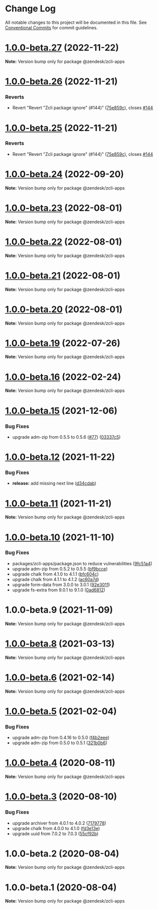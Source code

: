 # Change Log

All notable changes to this project will be documented in this file.
See [Conventional Commits](https://conventionalcommits.org) for commit guidelines.

# [1.0.0-beta.27](https://github.com/zendesk/zcli/compare/v1.0.0-beta.26...v1.0.0-beta.27) (2022-11-22)

**Note:** Version bump only for package @zendesk/zcli-apps





# [1.0.0-beta.26](https://github.com/zendesk/zcli/compare/v1.0.0-beta.24...v1.0.0-beta.26) (2022-11-21)


### Reverts

* Revert "Revert "Zcli package ignore" (#144)" ([75e859c](https://github.com/zendesk/zcli/commit/75e859cf85a6f706085f194883a242217430e525)), closes [#144](https://github.com/zendesk/zcli/issues/144)





# [1.0.0-beta.25](https://github.com/zendesk/zcli/compare/v1.0.0-beta.24...v1.0.0-beta.25) (2022-11-21)


### Reverts

* Revert "Revert "Zcli package ignore" (#144)" ([75e859c](https://github.com/zendesk/zcli/commit/75e859cf85a6f706085f194883a242217430e525)), closes [#144](https://github.com/zendesk/zcli/issues/144)





# [1.0.0-beta.24](https://github.com/zendesk/zcli/compare/v1.0.0-beta.23...v1.0.0-beta.24) (2022-09-20)

**Note:** Version bump only for package @zendesk/zcli-apps





# [1.0.0-beta.23](https://github.com/zendesk/zcli/compare/v1.0.0-beta.22...v1.0.0-beta.23) (2022-08-01)

**Note:** Version bump only for package @zendesk/zcli-apps





# [1.0.0-beta.22](https://github.com/zendesk/zcli/compare/v1.0.0-beta.21...v1.0.0-beta.22) (2022-08-01)

**Note:** Version bump only for package @zendesk/zcli-apps





# [1.0.0-beta.21](https://github.com/zendesk/zcli/compare/v1.0.0-beta.20...v1.0.0-beta.21) (2022-08-01)

**Note:** Version bump only for package @zendesk/zcli-apps





# [1.0.0-beta.20](https://github.com/zendesk/zcli/compare/v1.0.0-beta.19...v1.0.0-beta.20) (2022-08-01)

**Note:** Version bump only for package @zendesk/zcli-apps





# [1.0.0-beta.19](https://github.com/zendesk/zcli/compare/v1.0.0-beta.18...v1.0.0-beta.19) (2022-07-26)

**Note:** Version bump only for package @zendesk/zcli-apps





# [1.0.0-beta.16](https://github.com/zendesk/zcli/compare/v1.0.0-beta.15...v1.0.0-beta.16) (2022-02-24)

**Note:** Version bump only for package @zendesk/zcli-apps





# [1.0.0-beta.15](https://github.com/zendesk/zcli/compare/v1.0.0-beta.14...v1.0.0-beta.15) (2021-12-06)


### Bug Fixes

* upgrade adm-zip from 0.5.5 to 0.5.6 ([#77](https://github.com/zendesk/zcli/issues/77)) ([03337c5](https://github.com/zendesk/zcli/commit/03337c5569c4a5d1aa66ad3fe319cd49b3fcf41c))





# [1.0.0-beta.12](https://github.com/zendesk/zcli/compare/v1.0.0-beta.11...v1.0.0-beta.12) (2021-11-22)


### Bug Fixes

* **release:** add missing next line ([d34cdab](https://github.com/zendesk/zcli/commit/d34cdabd10113580ae30eb8a3bb10380f7d88b30))





# [1.0.0-beta.11](https://github.com/zendesk/zcli/compare/v1.0.0-beta.10...v1.0.0-beta.11) (2021-11-21)

**Note:** Version bump only for package @zendesk/zcli-apps





# [1.0.0-beta.10](https://github.com/zendesk/zcli/compare/v1.0.0-beta.8...v1.0.0-beta.10) (2021-11-10)


### Bug Fixes

* packages/zcli-apps/package.json to reduce vulnerabilities ([9fc51a4](https://github.com/zendesk/zcli/commit/9fc51a4b9f33655c4e0ecaccefa08a948625a3fa))
* upgrade adm-zip from 0.5.2 to 0.5.5 ([bf9bcce](https://github.com/zendesk/zcli/commit/bf9bcce5fe52334374f7d4b71107e228ec84ed52))
* upgrade chalk from 4.1.0 to 4.1.1 ([bfc604c](https://github.com/zendesk/zcli/commit/bfc604cc5747ea5e43d1877df4ea8c52cc61e350))
* upgrade chalk from 4.1.1 to 4.1.2 ([ac60a7d](https://github.com/zendesk/zcli/commit/ac60a7d84e127830c518f65da8138842f2135c67))
* upgrade form-data from 3.0.0 to 3.0.1 ([92e3011](https://github.com/zendesk/zcli/commit/92e3011a623a3b9bf6bf5c6f21dd3aeedcc499fe))
* upgrade fs-extra from 9.0.1 to 9.1.0 ([0ad6812](https://github.com/zendesk/zcli/commit/0ad6812a8286a36abe4dfe952e19f6c324d8a5f2))





# 1.0.0-beta.9 (2021-11-09)

**Note:** Version bump only for package @zendesk/zcli-apps





# [1.0.0-beta.8](https://github.com/zendesk/zcli/compare/v1.0.0-beta.7...v1.0.0-beta.8) (2021-03-13)

**Note:** Version bump only for package @zendesk/zcli-apps





# [1.0.0-beta.6](https://github.com/zendesk/zcli/compare/v1.0.0-beta.5...v1.0.0-beta.6) (2021-02-14)

**Note:** Version bump only for package @zendesk/zcli-apps





# [1.0.0-beta.5](https://github.com/zendesk/zcli/compare/v1.0.0-beta.4...v1.0.0-beta.5) (2021-02-04)


### Bug Fixes

* upgrade adm-zip from 0.4.16 to 0.5.0 ([f4b2eee](https://github.com/zendesk/zcli/commit/f4b2eee180af6a08ee6400e98c85eb1b5fe2bfff))
* upgrade adm-zip from 0.5.0 to 0.5.1 ([321b0b6](https://github.com/zendesk/zcli/commit/321b0b61bcf6e3f5d95c7a23485fb23a9bf26b2b))





# [1.0.0-beta.4](https://github.com/zendesk/zcli/compare/v1.0.0-beta.3...v1.0.0-beta.4) (2020-08-11)

**Note:** Version bump only for package @zendesk/zcli-apps





# [1.0.0-beta.3](https://github.com/zendesk/zcli/compare/v1.0.0-beta.2...v1.0.0-beta.3) (2020-08-10)


### Bug Fixes

* upgrade archiver from 4.0.1 to 4.0.2 ([7179778](https://github.com/zendesk/zcli/commit/717977863aa01904ff776ae494c497c3456aa9ec))
* upgrade chalk from 4.0.0 to 4.1.0 ([fd3e13e](https://github.com/zendesk/zcli/commit/fd3e13ee05771ebb1a00f03de0a806c704e7362a))
* upgrade uuid from 7.0.2 to 7.0.3 ([55cf92b](https://github.com/zendesk/zcli/commit/55cf92becf791e460a54078dd856c9af8f528aca))





# 1.0.0-beta.2 (2020-08-04)

**Note:** Version bump only for package @zendesk/zcli-apps





# 1.0.0-beta.1 (2020-08-04)

**Note:** Version bump only for package @zendesk/zcli-apps
